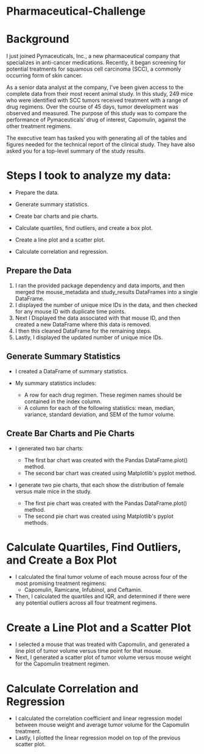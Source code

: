 # Pharmaceutical-Challenge
# Background

I just joined Pymaceuticals, Inc., a new pharmaceutical company that specializes in anti-cancer medications. Recently, it began screening for potential treatments for squamous cell carcinoma (SCC), a commonly occurring form of skin cancer.

As a senior data analyst at the company, I've been given access to the complete data from their most recent animal study. In this study, 249 mice who were identified with SCC tumors received treatment with a range of drug regimens. Over the course of 45 days, tumor development was observed and measured. The purpose of this study was to compare the performance of Pymaceuticals’ drug of interest, Capomulin, against the other treatment regimens.

The executive team has tasked you with generating all of the tables and figures needed for the technical report of the clinical study. They have also asked you for a top-level summary of the study results.

# Steps I took to analyze my data:

* Prepare the data.

* Generate summary statistics.

* Create bar charts and pie charts.

* Calculate quartiles, find outliers, and create a box plot.

* Create a line plot and a scatter plot.

* Calculate correlation and regression.

## Prepare the Data
1. I ran the provided package dependency and data imports, and then merged the mouse_metadata and study_results DataFrames into a single DataFrame.
2. I displayed the number of unique mice IDs in the data, and then checked for any mouse ID with duplicate time points. 
3. Next I Displayed the data associated with that mouse ID, and then created a new DataFrame where this data is removed. 
4. I then this cleaned DataFrame for the remaining steps.
5. Lastly, I displayed the updated number of unique mice IDs.

## Generate Summary Statistics
* I created a DataFrame of summary statistics. 

* My summary statistics includes: 
  * A row for each drug regimen. These regimen names should be contained in the index column.
  * A column for each of the following statistics: mean, median, variance, standard deviation, and SEM of the tumor volume.

## Create Bar Charts and Pie Charts
* I generated two bar charts: 
  * The first bar chart was created with the Pandas DataFrame.plot() method.
  * The second bar chart was created using Matplotlib's pyplot method.

* I generate two pie charts, that each show the distribution of female versus male mice in the study.
  * The first pie chart was created with the Pandas DataFrame.plot() method.
  * The second pie chart was created using Matplotlib's pyplot methods.

# Calculate Quartiles, Find Outliers, and Create a Box Plot
* I calculated the final tumor volume of each mouse across four of the most promising treatment regimens: 
  * Capomulin, Ramicane, Infubinol, and Ceftamin.
* Then, I calculated the quartiles and IQR, and determined if there were any potential outliers across all four treatment regimens. 


# Create a Line Plot and a Scatter Plot
* I selected a mouse that was treated with Capomulin, and generated a line plot of tumor volume versus time point for that mouse.
* Next, I generated a scatter plot of tumor volume versus mouse weight for the Capomulin treatment regimen.

# Calculate Correlation and Regression

* I calculated the correlation coefficient and linear regression model between mouse weight and average tumor volume for the Capomulin treatment.
* Lastly, I plotted the linear regression model on top of the previous scatter plot.

